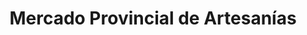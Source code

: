 ---
title: "Mercado Provincial de Artesanías"
url: /parana/mercado-provincial-de-artesanias/
shop: artesanía
---